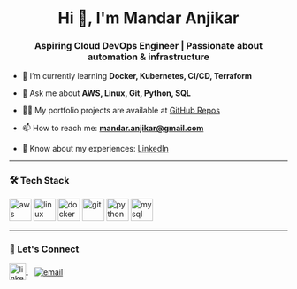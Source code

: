 <h1 align="center">Hi 👋, I'm Mandar Anjikar</h1>
<h3 align="center">Aspiring Cloud DevOps Engineer | Passionate about automation & infrastructure</h3>

- 🌱 I’m currently learning **Docker, Kubernetes, CI/CD, Terraform**

- 💬 Ask me about **AWS, Linux, Git, Python, SQL**

- 👨‍💻 My portfolio projects are available at [GitHub Repos](https://github.com/mandaranjikar?tab=repositories)

- 📫 How to reach me: **mandar.anjikar@gmail.com**

- 📄 Know about my experiences: [LinkedIn](https://www.linkedin.com/in/mandar-anjikar-97a3201b3)

---

### 🛠️ Tech Stack

<p align="left">
  <img src="https://cdn.jsdelivr.net/gh/devicons/devicon/icons/aws/aws-original.svg" alt="aws" width="40" height="40"/>
  <img src="https://cdn.jsdelivr.net/gh/devicons/devicon/icons/linux/linux-original.svg" alt="linux" width="40" height="40"/>
  <img src="https://cdn.jsdelivr.net/gh/devicons/devicon/icons/docker/docker-original.svg" alt="docker" width="40" height="40"/>
  <img src="https://cdn.jsdelivr.net/gh/devicons/devicon/icons/git/git-original.svg" alt="git" width="40" height="40"/>
  <img src="https://cdn.jsdelivr.net/gh/devicons/devicon/icons/python/python-original.svg" alt="python" width="40" height="40"/>
  <img src="https://cdn.jsdelivr.net/gh/devicons/devicon/icons/mysql/mysql-original.svg" alt="mysql" width="40" height="40"/>
</p>

---


### 🔗 Let's Connect

<p align="left">
  <a href="https://www.linkedin.com/in/mandar-anjikar-97a3201b3/" target="blank">
    <img align="center" src="https://cdn.jsdelivr.net/gh/devicons/devicon/icons/linkedin/linkedin-original.svg" alt="linkedin" width="30" />
  </a>
  &nbsp;&nbsp;
  <a href="mailto:mandar.anjikar@gmail.com" target="blank">
    <img align="center" src="https://img.shields.io/badge/Email-D14836?style=for-the-badge&logo=gmail&logoColor=white" alt="email" />
  </a>
</p>
